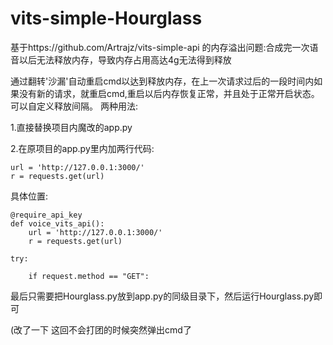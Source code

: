 # vits-simple-Hourglass
基于https://github.com/Artrajz/vits-simple-api    的内存溢出问题:合成完一次语音以后无法释放内存，导致内存占用高达4g无法得到释放

通过翻转'沙漏'自动重启cmd以达到释放内存，在上一次请求过后的一段时间内如果没有新的请求，就重启cmd,重启以后内存恢复正常，并且处于正常开启状态。 可以自定义释放间隔。
两种用法:

1.直接替换项目内魔改的app.py    

2.在原项目的app.py里内加两行代码:

    url = 'http://127.0.0.1:3000/'
    r = requests.get(url)
    
  具体位置:

    @require_api_key
    def voice_vits_api():
        url = 'http://127.0.0.1:3000/'
        r = requests.get(url)

    try:

        if request.method == "GET":

最后只需要把Hourglass.py放到app.py的同级目录下，然后运行Hourglass.py即可

(改了一下 这回不会打团的时候突然弹出cmd了
